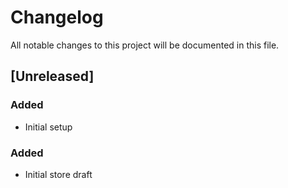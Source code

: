 # Changelog

All notable changes to this project will be documented in this file.

## [Unreleased]

### Added
- Initial setup

### Added
- Initial store draft

